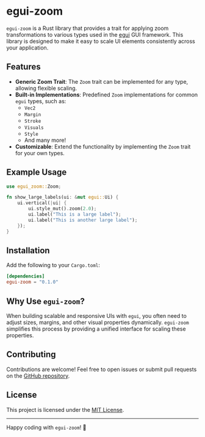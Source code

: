# egui-zoom

`egui-zoom` is a Rust library that provides a trait for applying zoom transformations to various types used in the [egui](https://github.com/emilk/egui) GUI framework. This library is designed to make it easy to scale UI elements consistently across your application.

## Features

- **Generic Zoom Trait**: The `Zoom` trait can be implemented for any type, allowing flexible scaling.
- **Built-in Implementations**: Predefined `Zoom` implementations for common `egui` types, such as:
    - `Vec2`
    - `Margin`
    - `Stroke`
    - `Visuals`
    - `Style`
    - And many more!
- **Customizable**: Extend the functionality by implementing the `Zoom` trait for your own types.

## Example Usage

```rust
use egui_zoom::Zoom;

fn show_large_labels(ui: &mut egui::Ui) {
    ui.vertical(|ui| {
        ui.style_mut().zoom(2.0);
        ui.label("This is a large label");
        ui.label("This is another large label");
    });
}
```

## Installation

Add the following to your `Cargo.toml`:

```toml
[dependencies]
egui-zoom = "0.1.0"
```

## Why Use `egui-zoom`?

When building scalable and responsive UIs with `egui`, you often need to adjust sizes, margins, and other visual properties dynamically. `egui-zoom` simplifies this process by providing a unified interface for scaling these properties.

## Contributing

Contributions are welcome! Feel free to open issues or submit pull requests on the [GitHub repository](https://github.com/your-repo/egui-zoom).

## License

This project is licensed under the [MIT License](LICENSE).

---

Happy coding with `egui-zoom`! 🚀  